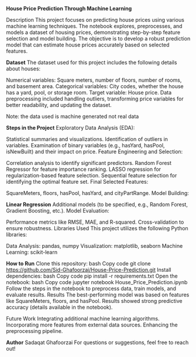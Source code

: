 **House Price Prediction Through Machine Learning**


Description
This project focuses on predicting house prices using various machine learning techniques. The notebook explores, preprocesses, and models a dataset of housing prices, demonstrating step-by-step feature selection and model building. The objective is to develop a robust prediction model that can estimate house prices accurately based on selected features.

**Dataset**
The dataset used for this project includes the following details about houses:


Numerical variables: Square meters, number of floors, number of rooms, and basement area.
Categorical variables: City codes, whether the house has a yard, pool, or storage room.
Target variable: House price.
Data preprocessing included handling outliers, transforming price variables for better readability, and updating the dataset.

Note: the data used is machine generated not real data



**Steps in the Project**
Exploratory Data Analysis (EDA):

Statistical summaries and visualizations.
Identification of outliers in variables.
Examination of binary variables (e.g., hasYard, hasPool, isNewBuilt) and their impact on price.
Feature Engineering and Selection:

Correlation analysis to identify significant predictors.
Random Forest Regressor for feature importance ranking.
LASSO regression for regularization-based feature selection.
Sequential feature selection for identifying the optimal feature set.
Final Selected Features:

SquareMeters, floors, hasPool, hasYard, and cityPartRange.
Model Building:

**Linear Regression**
Additional models (to be specified, e.g., Random Forest, Gradient Boosting, etc.).
Model Evaluation:

Performance metrics like RMSE, MAE, and R-squared.
Cross-validation to ensure robustness.
Libraries Used
This project utilizes the following Python libraries:

Data Analysis: pandas, numpy
Visualization: matplotlib, seaborn
Machine Learning: scikit-learn

****How to Run****
Clone this repository:
bash
Copy code
git clone https://github.com/Sid-Ghafoorzai/House-Price-Prediction.git
Install dependencies:
bash
Copy code
pip install -r requirements.txt
Open the notebook:
bash
Copy code
jupyter notebook House_Price_Prediction.ipynb
Follow the steps in the notebook to preprocess data, train models, and evaluate results.
Results
The best-performing model was based on features like SquareMeters, floors, and hasPool. Results showed strong predictive accuracy (details available in the notebook).

Future Work
Integrating additional machine learning algorithms.
Incorporating more features from external data sources.
Enhancing the preprocessing pipeline.



**Author**
Sadaqat Ghafoorzai
For questions or suggestions, feel free to reach out!

